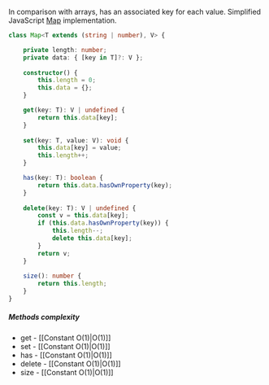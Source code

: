 In comparison with arrays, has an associated key for each value.  Simplified JavaScript [Map](https://developer.mozilla.org/en-US/docs/Web/JavaScript/Reference/Global_Objects/Map) implementation.

```typescript
class Map<T extends (string | number), V> {

	private length: number;
	private data: { [key in T]?: V };
	
	constructor() {
		this.length = 0;
		this.data = {};
	}

	get(key: T): V | undefined {
		return this.data[key];
	}
	
	set(key: T, value: V): void {
		this.data[key] = value;
		this.length++;
	}

	has(key: T): boolean {
		return this.data.hasOwnProperty(key);
	}
	
	delete(key: T): V | undefined {
		const v = this.data[key];
		if (this.data.hasOwnProperty(key)) {
			this.length--;
			delete this.data[key];
		}
		return v;
	}
	
	size(): number {
		return this.length;
	}
}
```

##### Methods complexity
- get - [[Constant O(1)|O(1)]]
- set - [[Constant O(1)|O(1)]]
- has - [[Constant O(1)|O(1)]]
- delete - [[Constant O(1)|O(1)]]
- size - [[Constant O(1)|O(1)]]